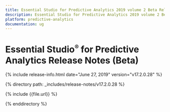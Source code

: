 ```yaml
---
title: Essential Studio for Predictive Analytics 2019 volume 2 Beta Release Notes  
description: Essential Studio for Predictive Analytics 2019 volume 2 Beta Release Notes  
platform: predictive-analytics
documentation: ug
---
```


# Essential Studio<sup style="font-size:70%">&reg;</sup> for Predictive Analytics  Release Notes  (Beta) 

{% include release-info.html date="June 27, 2019"  version="v17.2.0.28" %} 


{% directory path: _includes/release-notes/v17.2.0.28 %}

{% include {{file.url}} %}

{% enddirectory %}